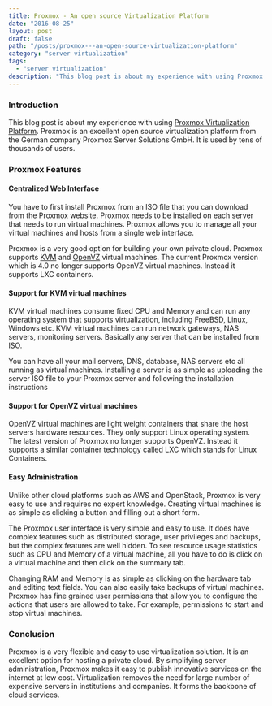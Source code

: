 ```yaml
---
title: Proxmox - An open source Virtualization Platform
date: "2016-08-25"
layout: post
draft: false
path: "/posts/proxmox---an-open-source-virtualization-platform"
category: "server virtualization"
tags:
  - "server virtualization"
description: "This blog post is about my experience with using Proxmox Virtualization Platform. Proxmox is an excellent open source virtualization platform from the German company Proxmox Server Solutions GmbH. It is used by tens of thousands of users."
---
```


### Introduction
This blog post is about my experience with using [Proxmox Virtualization Platform](http://proxmox.com/). Proxmox is an excellent open source virtualization platform from the German company Proxmox Server Solutions GmbH. It is used by tens of thousands of users.

### Proxmox Features

#### Centralized Web Interface
You have to first install Proxmox from an ISO file that you can download from the Proxmox website. Proxmox needs to be installed on each server that needs to run virtual machines. Proxmox allows you to manage all your virtual machines and hosts from a single web interface.

Proxmox is a very good option for building your own private cloud. Proxmox supports [KVM](http://www.linux-kvm.org/) and [OpenVZ](http://openvz.org/) virtual machines. The current Proxmox version which is 4.0 no longer supports OpenVZ virtual machines. Instead it supports LXC containers.

#### Support for KVM virtual machines
KVM virtual machines consume fixed CPU and Memory and can run any operating system that supports virtualization, including FreeBSD, Linux, Windows etc. KVM virtual machines can run network gateways, NAS servers, monitoring servers. Basically any server that can be installed from ISO.

You can have all your mail servers, DNS, database, NAS servers etc all running as virtual machines. Installing a server is as simple as uploading the server ISO file to your Proxmox server and following the installation instructions

#### Support for OpenVZ virtual machines
OpenVZ virtual machines are light weight containers that share the host servers hardware resources. They only support Linux operating system. The latest version of Proxmox no longer supports OpenVZ. Instead it supports a similar container technology called LXC which stands for Linux Containers.

#### Easy Administration
Unlike other cloud platforms such as AWS and OpenStack, Proxmox is very easy to use and requires no expert knowledge. Creating virtual machines is as simple as clicking a button and filling out a short form.

The Proxmox user interface is very simple and easy to use. It does have complex features such as distributed storage, user privileges and backups, but the complex features are well hidden. To see resource usage statistics such as CPU and Memory of a virtual machine, all you have to do is click on a virtual machine and then click on the summary tab.

Changing RAM and Memory is as simple as clicking on the hardware tab and editing text fields. You can also easily take backups of virtual machines. Proxmox has fine grained user permissions that allow you to configure the actions that users are allowed to take. For example, permissions to start and stop virtual machines.

### Conclusion
Proxmox is a very flexible and easy to use virtualization solution. It is an excellent option for hosting a private cloud. By simplifying server administration, Proxmox makes it easy to publish innovative services on the internet at low cost. Virtualization removes the need for large number of expensive servers in institutions and companies. It forms the backbone of cloud services.
